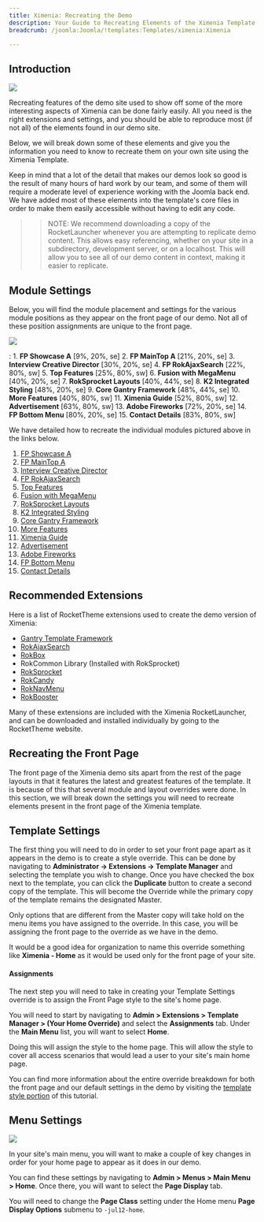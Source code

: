 ```yaml
---
title: Ximenia: Recreating the Demo
description: Your Guide to Recreating Elements of the Ximenia Template for Joomla
breadcrumb: /joomla:Joomla/!templates:Templates/ximenia:Ximenia

---
```


Introduction
-----

![][ximenia2]

Recreating features of the demo site used to show off some of the more interesting aspects of Ximenia can be done fairly easily. All you need is the right extensions and settings, and you should be able to reproduce most (if not all) of the elements found in our demo site. 

Below, we will break down some of these elements and give you the information you need to know to recreate them on your own site using the Ximenia Template.

Keep in mind that a lot of the detail that makes our demos look so good is the result of many hours of hard work by our team, and some of them will require a moderate level of experience working with the Joomla back end. We have added most of these elements into the template's core files in order to make them easily accessible without having to edit any code.

>> NOTE: We recommend downloading a copy of the RocketLauncher whenever you are attempting to replicate demo content. This allows easy referencing, whether on your site in a subdirectory, development server, or on a localhost. This will allow you to see all of our demo content in context, making it easier to replicate.

Module Settings
-----

Below, you will find the module placement and settings for the various module positions as they appear on the front page of our demo. Not all of these position assignments are unique to the front page.

![][Ximenia]

:   1. **FP Showcase A**  [9%, 20%, se]
    2. **FP MainTop A**  [21%, 20%, se]
    3. **Interview Creative Director**  [30%, 20%, se]
    4. **FP RokAjaxSearch**  [22%, 80%, sw]
    5. **Top Features**  [25%, 80%, sw]
    6. **Fusion with MegaMenu**  [40%, 20%, se]
    7. **RokSprocket Layouts**  [40%, 44%, se]
    8. **K2 Integrated Styling**  [48%, 20%, se]
    9. **Core Gantry Framework**  [48%, 44%, se]
    10. **More Features**  [40%, 80%, sw]
    11. **Ximenia Guide**  [52%, 80%, sw]
    12. **Advertisement** [63%, 80%, sw]
    13. **Adobe Fireworks** [72%, 20%, se]
    14. **FP Bottom Menu** [80%, 20%, se]
    15. **Contact Details** [83%, 80%, sw]

We have detailed how to recreate the individual modules pictured above in the links below.

1. [FP Showcase A][module1]
2. [FP MainTop A][module2]
3. [Interview Creative Director][module3]
4. [FP RokAjaxSearch][module4]
5. [Top Features][module5]
6. [Fusion with MegaMenu][module6]
7. [RokSprocket Layouts][module7]
8. [K2 Integrated Styling][module8]
9. [Core Gantry Framework][module9]
10. [More Features][module10]
11. [Ximenia Guide][module11]
12. [Advertisement][module12]
13. [Adobe Fireworks][module13]
14. [FP Bottom Menu][module14]
15. [Contact Details][module15]

Recommended Extensions
-----

Here is a list of RocketTheme extensions used to create the demo version of Ximenia:

* [Gantry Template Framework][gantry]
* [RokAjaxSearch][rokajaxsearch]
* [RokBox][rokbox]
* RokCommon Library (Installed with RokSprocket)
* [RokSprocket][roksprocket]
* [RokCandy][rokcandy]
* [RokNavMenu][roknavmenu]
* [RokBooster][rokbooster]

Many of these extensions are included with the Ximenia RocketLauncher, and can be downloaded and installed individually by going to the RocketTheme website.

Recreating the Front Page
-----

The front page of the Ximenia demo sits apart from the rest of the page layouts in that it features the latest and greatest features of the template. It is because of this that several module and layout overrides were done. In this section, we will break down the settings you will need to recreate elements present in the front page of the Ximenia template.

Template Settings
-----

The first thing you will need to do in order to set your front page apart as it appears in the demo is to create a style override. This can be done by navigating to **Administrator -> Extensions -> Template Manager** and selecting the template you wish to change.  Once you have checked the box next to the template, you can click the **Duplicate** button to create a second copy of the template. This will become the Override while the primary copy of the template remains the designated Master.

Only options that are different from the Master copy will take hold on the menu items you have assigned to the override. In this case, you will be assigning the front page to the override as we have in the demo.

It would be a good idea for organization to name this override something like **Ximenia - Home** as it would be used only for the front page of your site.

#### Assignments
The next step you will need to take in creating your Template Settings override is to assign the Front Page style to the site's home page. 

You will need to start by navigating to **Admin > Extensions > Template Manager > (Your Home Override)** and select the **Assignments** tab. Under the **Main Menu** list, you will want to select **Home**.

Doing this will assign the style to the home page. This will allow the style to cover all access scenarios that would lead a user to your site's main home page.

You can find more information about the entire override breakdown for both the front page and our default settings in the demo by visiting the [template style portion][demooverride] of this tutorial.

Menu Settings
-----

![][mainmenu]

In your site's main menu, you will want to make a couple of key changes in order for your home page to appear as it does in our demo.

You can find these settings by navigating to **Admin > Menus > Main Menu > Home**. Once there, you will want to select the **Page Display** tab.

You will need to change the **Page Class** setting under the Home menu **Page Display Options** submenu to `-jul12-home`.

[gantry]: http://gantry-framework.org/download
[rokajaxsearch]: http://www.rockettheme.com/joomla/extensions/rokajaxsearch
[rokbox]: http://www.rockettheme.com/joomla/extensions/rokbox
[roksprocket]: http://www.rockettheme.com/joomla/extensions/roksprocket
[ximenia]: assets/ximenia.jpeg
[ximenia2]: assets/ximenia2.jpeg
[demooverride]: demo_override.md
[roknavmenu]: http://www.rockettheme.com/joomla/extensions/roknavmenu
[rokbooster]: http://www.rockettheme.com/joomla/extensions/rokbooster
[rokcandy]: http://www.rockettheme.com/joomla/extensions/rokcandy
[module1]: demo_module_1.md
[module2]: demo_module_2.md
[module3]: demo_module_3.md
[module4]: demo_module_4.md
[module5]: demo_module_5.md
[module6]: demo_module_6.md
[module7]: demo_module_7.md
[module8]: demo_module_8.md
[module9]: demo_module_9.md
[module10]: demo_module_10.md
[module11]: demo_module_11.md
[module12]: demo_module_12.md
[module13]: demo_module_13.md
[module14]: demo_module_14.md
[module15]: demo_module_15.md
[mainmenu]: assets/menu_1.jpg
[icons]: http://fortawesome.github.io/Font-Awesome/icons/
[article]: assets/article.jpg
